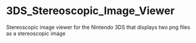 # 3DS_Stereoscopic_Image_Viewer
Stereoscopic image viewer for the Nintendo 3DS that displays two png files as a stereoscopic image
